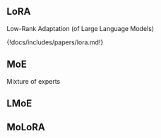 

## LoRA

Low-Rank Adaptation (of Large Language Models)

{!docs/includes/papers/lora.md!}

## MoE

Mixture of experts

## LMoE


## MoLoRA


